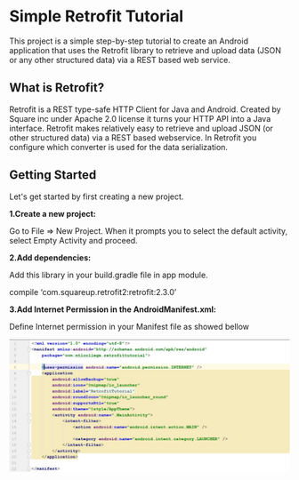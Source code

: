 # Simple Retrofit Tutorial
This project is a simple step-by-step tutorial to create an Android application that uses the Retrofit library to retrieve and upload data (JSON or any other structured data) via a REST based web service.

## What is Retrofit?
Retrofit is a REST type-safe HTTP Client for Java and Android. Created by Square inc under Apache 2.0 license it turns your HTTP API into a Java interface. 
Retrofit makes relatively easy to retrieve and upload JSON (or other structured data) via a REST based webservice. In Retrofit you configure which converter is used for the data serialization.

## Getting Started

Let's get started by first creating a new project.

**1.Create a new project:**

Go to File ⇒ New Project. When it prompts you to select the default activity, select Empty Activity and proceed.


**2.Add dependencies:** 

Add this library in your build.gradle file in app module.

compile ‘com.squareup.retrofit2:retrofit:2.3.0’


**3.Add Internet Permission in the AndroidManifest.xml:** 

Define Internet permission in your Manifest file as showed bellow


![Add Internet](https://github.com/karykt/SimpleRetrofit/blob/master/Retrofit%20images/internet_permission.JPG)


